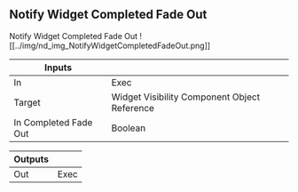 ## Notify Widget Completed Fade Out
Notify Widget Completed Fade Out
![[../img/nd_img_NotifyWidgetCompletedFadeOut.png]]

|Inputs||
|--|--|
| In | Exec |
| Target | Widget Visibility Component Object Reference |
| In Completed Fade Out | Boolean |

|Outputs||
|--|--|
| Out | Exec |
